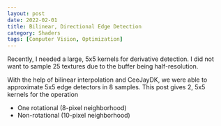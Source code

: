 ```yaml
---
layout: post
date: 2022-02-01
title: Bilinear, Directional Edge Detection
category: Shaders
tags: [Computer Vision, Optimization]
---
```


Recently, I needed a large, 5x5 kernels for derivative detection. I did not want to sample 25 textures due to the buffer being half-resolution.

With the help of bilinear interpolation and CeeJayDK, we were able to approximate 5x5 edge detectors in 8 samples. This post gives 2, 5x5 kernels for the operation

+ One rotational (8-pixel neighborhood)
+ Non-rotational (10-pixel neighborhood)
